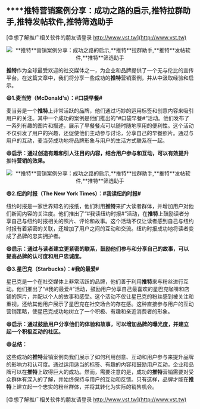 ## ****推特**营销案例分享：成功之路的启示,**推特**拉群助手,**推特**发帖软件,**推特**筛选助手**

[😍想了解推广相关软件的朋友请登录 http://www.vst.tw](http://www.vst.tw)

 <center><img src="https://vst.tw/MP4/tuiguang/png/8.png" alt="**推特**营销案例分享：成功之路的启示,**推特**拉群助手,**推特**发帖软件,**推特**筛选助手"></center>

**推特**作为全球最受欢迎的社交媒体之一，为企业和品牌提供了一个无与伦比的宣传平台。在这篇文章中，我们将分享一些成功的**推特**营销案例，并从中汲取经验和启示。

**😄1.麦当劳（McDonald's）：#口袋早餐#**

麦当劳是一个**推特**上非常活跃的品牌，他们通过巧妙的运用标签和创意内容来吸引用户的关注。其中一个成功的案例是他们推出的“#口袋早餐#”活动。他们发布了一系列有趣的图片和描述，展示了早餐餐点可以随时随地享用的便利性。这个活动不仅引发了用户的兴趣，还促使他们主动参与讨论，分享自己的早餐照片。通过与用户的互动，麦当劳成功地将品牌形象与用户的生活方式联系在一起。

**😄启示：通过创造有趣和引人注目的内容，结合用户参与和互动，可以有效提升**推特**营销的效果。**

 <center><img src="https://vst.tw/MP4/tuiguang/png/0.png" alt="**推特**营销案例分享：成功之路的启示,**推特**拉群助手,**推特**发帖软件,**推特**筛选助手"></center>

**😄2.纽约时报（The New York Times）：#我读纽约时报#**

纽约时报是一家世界知名的报纸，他们利用**推特**来扩大读者群体，并增加用户对他们新闻内容的关注度。他们推出了“#我读纽约时报#”活动，在**推特**上鼓励读者分享自己与纽约时报相关的照片、评论和故事。这个活动不仅让读者感到自己与纽约时报有着紧密的关联，还增加了用户之间的互动和交流。纽约时报成功地将读者变成了品牌的忠实拥护者。

**😄启示：通过与读者建立更紧密的联系，鼓励他们参与和分享自己的故事，可以提高品牌的认可度和用户忠诚度。**

**😄3.星巴克（Starbucks）：#我的最爱#**

星巴克是一个在社交媒体上非常活跃的品牌，他们善于利用**推特**来与粉丝进行互动。他们推出了“#我的最爱#”活动，鼓励用户分享自己最喜欢的星巴克咖啡和店铺的照片，并配以个人的故事和感受。这个活动不仅让星巴克的粉丝感到被关注和重视，还给其他用户展示了星巴克在社交场合的存在感。这种直接参与用户的互动营销策略，使星巴克成功地树立了一个积极、有趣和亲近消费者的形象。

**😄启示：通过鼓励用户分享他们的体验和故事，可以增加品牌的曝光度，并建立起一个积极互动的社区。**

**😄总结：**

这些成功的**推特**营销案例向我们展示了如何利用创意、互动和用户参与来提升品牌的影响力和认可度。通过运用适当的标签、有趣的内容和鼓励用户互动，企业和品牌可以在**推特**上取得巨大的成功。然而，需要注意的是，成功的**推特**营销需要对受众群体有深入的了解，并始终保持与用户的互动和反馈。只有这样，品牌才能在**推特**上建立起一个忠实的粉丝群体，并将其转化为实际的销售机会。

[😍想了解推广相关软件的朋友请登录 http://www.vst.tw](http://www.vst.tw)



